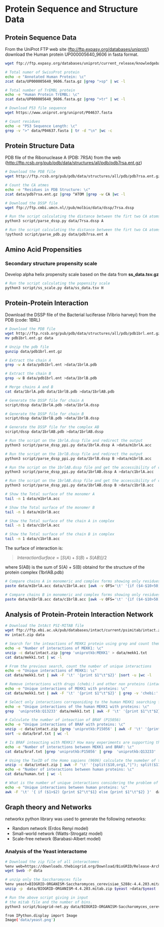 # Protein Sequence and Structure Data

## Protein Sequence Data
From the UniProt FTP web site (ftp://ftp.expasy.org/databases/uniprot/) download the Human protein UP000005640_9606 in fasta format.

```bash
wget ftp://ftp.expasy.org/databases/uniprot/current_release/knowledgebase/reference_proteomes/Eukaryota/UP000005640/UP000005640_9606.fasta.gz

# Total numer of SwissProt protein
echo -e "Annotated Human Protein: \c"
zcat data/UP000005640_9606.fasta.gz |grep ">sp" | wc -l

# Total number of TrEMBL protein
echo -e "Human Protein TrEMBL: \c"
zcat data/UP000005640_9606.fasta.gz |grep ">tr" | wc -l 

# Download P53 file sequence
wget https://www.uniprot.org/uniprot/P04637.fasta

# Count residues
echo -e "P53 Sequence Length: \c"
grep -v ">" data/P04637.fasta | tr -d "\n" |wc -c

```

## Protein Structure Data
PDB file of the Ribonuclease A (PDB: 7RSA) from the web (http://ftp.rcsb.org/pub/pdb/data/structures/all/pdb/pdb7rsa.ent.gz)

```bash
# Download the PDB file
wget http://ftp.rcsb.org/pub/pdb/data/structures/all/pdb/pdb7rsa.ent.gz

# Count the CA atmes
echo -e "Residues in PDB Structure: \c"
zcat data/pdb7rsa.ent.gz |grep ^ATOM |grep -w CA |wc -l
```

```bash
# Download the DSSP file
wget ftp://ftp.cmbi.umcn.nl//pub/molbio/data/dssp/7rsa.dssp
```
```bash
# Run the script calculating the distance between the firt two CA atoms
python3 script/parse_dssp.py data/7rsa.dssp A
```
```bash
# Run the script calculating the distance between the firt two CA atoms
!python3 script/parse_pdb.py data/pdb7rsa.ent A
```

## Amino Acid Propensities
### Secondary structure propensity scale
Develop alpha helix propensity scale based on the data from **ss_data.tsv.gz**

```bash
# Run the script calculating the popensity scale
python3 script/ss_scale.py data/ss_data.tsv H
```
## Protein-Protein Interaction

Download the DSSP file of the Bacterial luciferase (Vibrio harveyi) from the PDB (code: 1BRL)
```bash
# Download the PDB file
wget http://ftp.rcsb.org/pub/pdb/data/structures/all/pdb/pdb1brl.ent.gz
mv pdb1brl.ent.gz data

# Unzip the pdb file
gunzip data/pdb1brl.ent.gz

# Extract the chain A
grep -w A data/pdb1brl.ent >data/1brlA.pdb

# Extract the chain B
grep -w B data/pdb1brl.ent >data/1brlB.pdb

# Merge chains A and B
cat data/1brlA.pdb data/1brlB.pdb >data/1brlAB.pdb

# Generate the DSSP file for chain A
script/dssp data/1brlA.pdb >data/1brlA.dssp

# Generate the DSSP file for chain B
script/dssp data/1brlB.pdb >data/1brlB.dssp

# Generate the DSSP file for the complex AB
script/dssp data/1brlAB.pdb >data/1brlAB.dssp
```

```bash
# Run the script on the 1brlA.dssp file and redirect the output
python3 script/parse_dssp_ppi.py data/1brlA.dssp A >data/m1brlA.acc

# Run the script on the 1brlB.dssp file and redirect the output
python3 script/parse_dssp_ppi.py data/1brlB.dssp B >data/m1brlB.acc

# Run the script on the 1brlAB.dssp file and get the accessibility of chain A
python3 script/parse_dssp_ppi.py data/1brlAB.dssp A >data/c1brlA.acc

# Run the script on the 1brlAB.dssp file and get the accessibility of chain B
python3 script/parse_dssp_ppi.py data/1brlAB.dssp B >data/c1brlB.acc
```

```bash
# Show the Total surface of the monomer A
tail -n 1 data/m1brlA.acc

# Show the Total surface of the monomer B
tail -n 1 data/m1brlB.acc

# Show the Total surface of the chain A in complex
tail -n 1 data/c1brlA.acc

# Show the Total surface of the chain B in complex
tail -n 1 data/c1brlB.acc
```

The surface of interaction is:

> $Interaction Surface = [S(A) + S(B) + S(AB)]/2$

where S(AB) is the sum of S(A) + S(B) obtaind for the structure of the protein complex (1brlAB.pdb)

```bash
# Compare chains A in monomeric and complex forms showing only residues with differecne in accessibility greater than 50
paste data/m1brlA.acc data/c1brlA.acc |awk -v OFS='\t' '{if ($4-$10>50) print $1,$2,$4,$10,$4-$10}' |sort -nrk 5  |grep -v TOTAL
```

```bash
# Compare chains B in monomeric and complex forms showing only residues with differecne in accessibility greater than 50
paste data/m1brlB.acc data/c1brlB.acc |awk -v OFS='\t' '{if ($4-$10>50) print $1,$2,$4,$10,$4-$10}' |sort -nrk 5 |grep -v TOTAL
```


## Analysis of Protein-Protein Interaction Network

```bash
# Download the IntAct PSI-MITAB file
wget ftp://ftp.ebi.ac.uk/pub/databases/intact/current/psimitab/intact.zip
mv intact.zip data

# Search for the inteactions of MEKK1 protein using grep and count them
echo -e "Number of interactions of MEKK1: \c"
unzip -c data/intact.zip |grep 'uniprotkb:MEKK1' > data/mekk1.txt
cat data/mekk1.txt | wc -l

# From the previous search, count the number of unique interactions
echo -e "Unique interactions of MEKK1: \c"
cat data/mekk1.txt | awk -F '\t' '{print $1"\t"$2}' |sort -u |wc -l

# Remove interactions with drugs (chebi:) and other non proteins (intact:)
echo -e "Unique interactions of MEKK1 with proteins: \c"
cat data/mekk1.txt | awk -F '\t' '{print $1"\t"$2}' | grep -v 'chebi:' | grep -v 'intact:' | sort -u | wc -l

# Select only interactions correponiding to the human MEKK1 searching for the swissprot identifier Q13233
echo -e "Unique interactions of the human MEKK1 with proteins: \c"
grep  'uniprotkb:Q13233' data/mekk1.txt | awk -F '\t' '{print $1"\t"$2}' | grep -v 'chebi:' | grep -v 'intact:' | sort -u | wc -l

# Calculate the number of inteaction of BRAF (P15056)
echo -e "Unique interactions of BRAF with proteins: \c"
unzip -c data/intact.zip |grep 'uniprotkb:P15056' | awk -F '\t' '{print $1"\t"$2}' >data/braf.txt
sort -u data/braf.txt | wc -l

# Is BRAF inteacting with MEKK1? How many experiments are supporting this interactions?
echo -e "Number of interactions between MEKK1 and BRAF: \c"
cat data/braf.txt |grep 'uniprotkb:P15056' | grep  'uniprotkb:Q13233' | wc -l 

```

```bash
# Using the TaxID of the Homo sapiens (9606) calculate the numeber of total interactions between human proteins
unzip -c data/intact.zip | awk -F '\t' '{split($10,org1,"|"); split($11,org2,"|"); if (org1[1]=="taxid:9606(human)" && org2[1]=="taxid:9606(human)") print $0}' >data/human.txt
echo -e "Number of interactions between human proteins: \c"
cat data/human.txt | wc -l

# What is the number of unique interactions considering the problem of the directionality A->B is equal to B->A
echo -e "Unique interactions between human proteins: \c"
awk -F '\t' '{ if ($1>$2) {print $2"\t"$1} else {print $1"\t"$2} }'  data/human.txt | sort -u | wc -l

```

## Graph theory and Networks

networkx python library was used to generate the following networks:

* Random network (Erdos Renyi model)
* Small-world network (Watts-Strogatz model)
* Scale-free network (Barabasi-Albert model)

### Analysis of the Yeast interactome

```bash
# Download the zip file of all interactomes
%env web=https://downloads.thebiogrid.org/Download/BioGRID/Release-Archive/BIOGRID-4.4.203/BIOGRID-ORGANISM-4.4.203.mitab.zip 
wget $web -P data

# unzip only the Saccharomyces file
%env yeast=BIOGRID-ORGANISM-Saccharomyces_cerevisiae_S288c-4.4.203.mitab.txt
unzip -p  data/BIOGRID-ORGANISM-4.4.203.mitab.zip $yeast >data/$yeast
```
```bash
# Run the above script giving in input 
# the mitab file and the number of bins.
python3 script/biogrid-net.py data/BIOGRID-ORGANISM-Saccharomyces_cerevisiae_S288c-4.4.203.mitab.txt 37
```
```bash
from IPython.display import Image
Image('data/yeast.png')
```
























